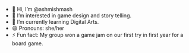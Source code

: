 - 👋 Hi, I’m @ashmishmash
- 👀 I’m interested in game design and story telling.
- 🌱 I’m currently learning Digital Arts.
- 😄 Pronouns: she/her
- ⚡ Fun fact: My group won a game jam on our first try in first year for a board game.

<!---
ashmishmash/ashmishmash is a ✨ special ✨ repository because its `README.md` (this file) appears on your GitHub profile.
You can click the Preview link to take a look at your changes.
--->
